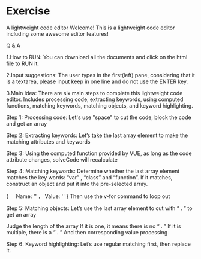 # Exercise
A lightweight code editor
Welcome!
This is a lightweight code editor including some awesome editor features!

Q & A

1.How to RUN:
You can download all the documents and click on the html file to RUN it.

2.Input suggestions:
The user types in the first(left) pane, considering that it is a textarea, please input keep in one line and do not use the ENTER key.

3.Main Idea:
There are six main steps to complete this lightweight code editor. Includes processing code, extracting keywords, using computed functions, matching keywords, matching objects, and keyword highlighting.

Step 1: Processing code:
Let's use "space" to cut the code, block the code and get an array

Step 2: Extracting keywords:
Let’s take the last array element to make the matching attributes and keywords

Step 3: Using the computed function provided by VUE, as long as the code attribute changes, solveCode will recalculate

Step 4: Matching keywords: 
Determine whether the last array element matches the key words: “var” , “class” and “function”. If it matches, construct an object and put it into the pre-selected array.

{
    Name: ''
    ，
    Value: ''
}
Then use the v-for command to loop out

Step 5: Matching objects:
Let’s use the last array element to cut with “ . ” to get an array

Judge the length of the array
If it is one, it means there is no “ . ”
If it is multiple, there is a “ . ”
And then corresponding value processing

Step 6: Keyword highlighting:
Let’s use regular matching first, then replace it.
